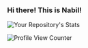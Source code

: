 ### Hi there! This is Nabil!

![Your Repository's Stats](https://github-readme-stats.vercel.app/api?username=nabiltkarim&show_icons=true)

![Profile View Counter](https://komarev.com/ghpvc/?username=nabiltkarim)


